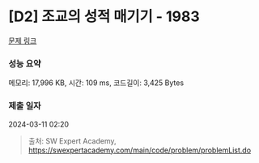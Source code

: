 # [D2] 조교의 성적 매기기 - 1983 

[문제 링크](https://swexpertacademy.com/main/code/problem/problemDetail.do?contestProbId=AV5PwGK6AcIDFAUq) 

### 성능 요약

메모리: 17,996 KB, 시간: 109 ms, 코드길이: 3,425 Bytes

### 제출 일자

2024-03-11 02:20



> 출처: SW Expert Academy, https://swexpertacademy.com/main/code/problem/problemList.do